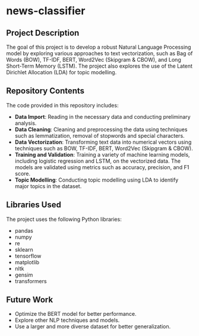 # news-classifier

## Project Description

The goal of this project is to develop a robust Natural Language Processing model by exploring various approaches to text vectorization, such as Bag of Words (BOW), TF-IDF, BERT, Word2Vec (Skipgram & CBOW), and Long Short-Term Memory (LSTM). The project also explores the use of the Latent Dirichlet Allocation (LDA) for topic modelling.

## Repository Contents

The code provided in this repository includes:

- **Data Import**: Reading in the necessary data and conducting preliminary analysis.
- **Data Cleaning**: Cleaning and preprocessing the data using techniques such as lemmatization, removal of stopwords and special characters.
- **Data Vectorization**: Transforming text data into numerical vectors using techniques such as BOW, TF-IDF, BERT, Word2Vec (Skipgram & CBOW).
- **Training and Validation**: Training a variety of machine learning models, including logistic regression and LSTM, on the vectorized data. The models are validated using metrics such as accuracy, precision, and F1 score.
- **Topic Modelling**: Conducting topic modelling using LDA to identify major topics in the dataset.

## Libraries Used

The project uses the following Python libraries:

- pandas
- numpy
- re
- sklearn
- tensorflow
- matplotlib
- nltk
- gensim
- transformers


## Future Work

- Optimize the BERT model for better performance.
- Explore other NLP techniques and models.
- Use a larger and more diverse dataset for better generalization.
